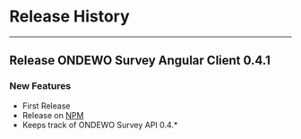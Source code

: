 # Release History
*****************

## Release ONDEWO Survey Angular Client 0.4.1

### New Features
* First Release
* Release on [NPM](https://www.npmjs.com/package/@ondewo/survey-client-angular)
* Keeps track of ONDEWO Survey API 0.4.*
